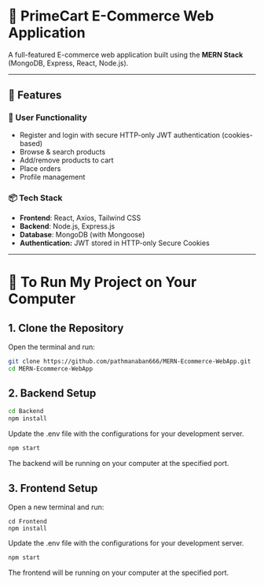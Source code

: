 # 🛒 PrimeCart E-Commerce Web Application
A full-featured E-commerce web application built using the **MERN Stack** (MongoDB, Express, React, Node.js). 

---

## 🚀 Features

### 👥 User Functionality
- Register and login with secure HTTP-only JWT authentication (cookies-based)
- Browse & search products
- Add/remove products to cart
- Place orders
- Profile management

### 📦 Tech Stack
- **Frontend**: React, Axios, Tailwind CSS
- **Backend**: Node.js, Express.js
- **Database**: MongoDB (with Mongoose)
- **Authentication:** JWT stored in HTTP-only Secure Cookies

---

# 🧪 To Run My Project on Your Computer

## 1. Clone the Repository

Open the terminal and run:

```bash
git clone https://github.com/pathmanaban666/MERN-Ecommerce-WebApp.git
cd MERN-Ecommerce-WebApp
```

## 2. Backend Setup

```bash
cd Backend
npm install
```
Update the .env file with the configurations for your development server.

```bash
npm start
```

The backend will be running on your computer at the specified port.

## 3. Frontend Setup

Open a new terminal and run:

```
cd Frontend
npm install
```

Update the .env file with the configurations for your development server.

```bash
npm start
```

The frontend will be running on your computer at the specified port.

